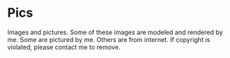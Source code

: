 # Pics
Images and pictures.
Some of these images are modeled and rendered by me.
Some are pictured by me.
Others are from internet. If copyright is violated, please contact me to remove.

